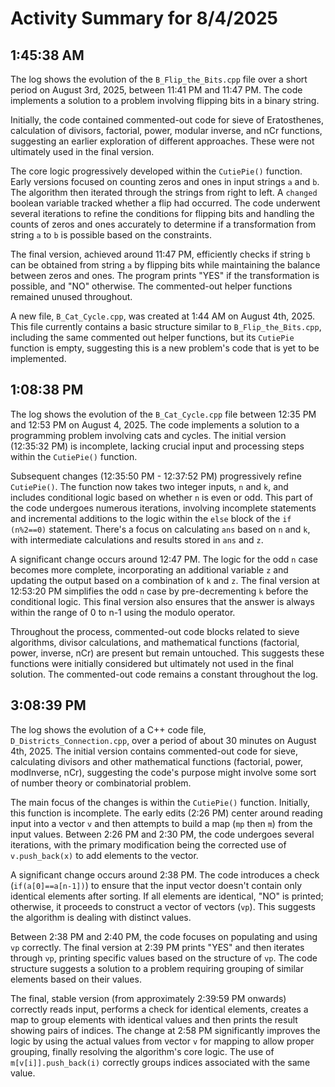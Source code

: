# Activity Summary for 8/4/2025

## 1:45:38 AM
The log shows the evolution of the `B_Flip_the_Bits.cpp` file over a short period on August 3rd, 2025, between 11:41 PM and 11:47 PM.  The code implements a solution to a problem involving flipping bits in a binary string.

Initially, the code contained commented-out code for sieve of Eratosthenes, calculation of divisors, factorial, power, modular inverse, and nCr functions, suggesting an earlier exploration of different approaches. These were not ultimately used in the final version.

The core logic progressively developed within the `CutiePie()` function.  Early versions focused on counting zeros and ones in input strings `a` and `b`. The algorithm then iterated through the strings from right to left. A `changed` boolean variable tracked whether a flip had occurred. The code underwent several iterations to refine the conditions for flipping bits and handling the counts of zeros and ones accurately to determine if a transformation from string `a` to `b` is possible based on the constraints.

The final version, achieved around 11:47 PM, efficiently checks if string `b` can be obtained from string `a` by flipping bits while maintaining the balance between zeros and ones.  The program prints "YES" if the transformation is possible, and "NO" otherwise. The commented-out helper functions remained unused throughout.

A new file, `B_Cat_Cycle.cpp`, was created at 1:44 AM on August 4th, 2025. This file currently contains a basic structure similar to `B_Flip_the_Bits.cpp`, including the same commented out helper functions, but its `CutiePie` function is empty, suggesting this is a new problem's code that is yet to be implemented.


## 1:08:38 PM
The log shows the evolution of the `B_Cat_Cycle.cpp` file between 12:35 PM and 12:53 PM on August 4, 2025.  The code implements a solution to a programming problem involving cats and cycles.  The initial version (12:35:32 PM) is incomplete, lacking crucial input and processing steps within the `CutiePie()` function.

Subsequent changes (12:35:50 PM - 12:37:52 PM) progressively refine `CutiePie()`.  The function now takes two integer inputs, `n` and `k`, and includes conditional logic based on whether `n` is even or odd.  This part of the code undergoes numerous iterations, involving incomplete statements and incremental additions to the logic within the `else` block of the `if (n%2==0)` statement.  There's a focus on calculating `ans` based on `n` and `k`,  with intermediate calculations and results stored in `ans` and `z`.

A significant change occurs around 12:47 PM.  The logic for the odd `n` case becomes more complete,  incorporating an additional variable `z` and updating the output based on a combination of `k` and `z`.  The final version at 12:53:20 PM simplifies the odd `n` case by pre-decrementing `k` before the conditional logic. This final version also ensures that the answer is always within the range of 0 to n-1 using the modulo operator.

Throughout the process, commented-out code blocks related to sieve algorithms, divisor calculations, and mathematical functions (factorial, power, inverse, nCr) are present but remain untouched. This suggests these functions were initially considered but ultimately not used in the final solution.  The commented-out code remains a constant throughout the log.


## 3:08:39 PM
The log shows the evolution of a C++ code file, `D_Districts_Connection.cpp`, over a period of about 30 minutes on August 4th, 2025.  The initial version contains commented-out code for sieve, calculating divisors and other mathematical functions (factorial, power, modInverse, nCr), suggesting the code's purpose might involve some sort of number theory or combinatorial problem.

The main focus of the changes is within the `CutiePie()` function.  Initially, this function is incomplete.  The early edits (2:26 PM) center around reading input into a vector `v` and then attempts to build a map (`mp` then `m`) from the input values.  Between 2:26 PM and 2:30 PM, the code undergoes several iterations, with the primary modification being the corrected use of `v.push_back(x)` to add elements to the vector.

A significant change occurs around 2:38 PM. The code introduces a check (`if(a[0]==a[n-1])`) to ensure that the input vector doesn't contain only identical elements after sorting.  If all elements are identical, "NO" is printed; otherwise, it proceeds to construct a vector of vectors (`vp`). This suggests the algorithm is dealing with distinct values.

Between 2:38 PM and 2:40 PM, the code focuses on populating and using `vp` correctly. The final version at 2:39 PM prints "YES" and then iterates through `vp`, printing specific values based on the structure of `vp`.  The code structure suggests a solution to a problem requiring grouping of similar elements based on their values.

The final, stable version (from approximately 2:39:59 PM onwards) correctly reads input, performs a check for identical elements, creates a map to group elements with identical values and then prints the result showing pairs of indices.  The change at 2:58 PM significantly improves the logic by using the actual values from vector `v` for mapping to allow proper grouping, finally resolving the algorithm's core logic. The use of `m[v[i]].push_back(i)`  correctly groups indices associated with the same value.
